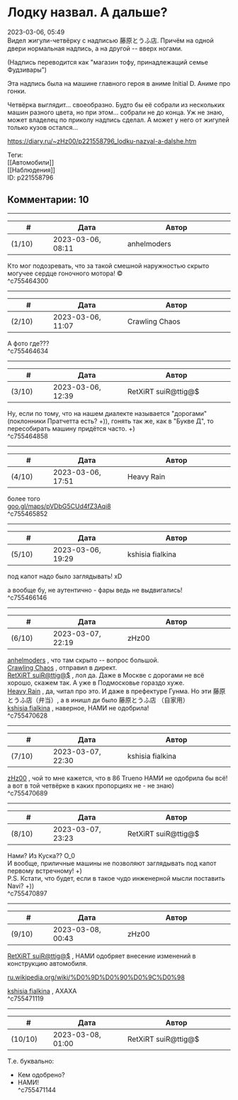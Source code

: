 Лодку назвал. А дальше?
=======================

  
2023-03-06, 05:49  
 Видел жигули-четвёрку с надписью 藤原とうふ店. Причём на одной двери нормальная надпись, а на другой -- вверх ногами.   
   
 (Надпись переводится как "магазин тофу, принадлежащий семье Фудзивары")   
   
 Эта надпись была на машине главного героя в аниме Initial D. Аниме про гонки.   
   
 Четвёрка выглядит... своеобразно. Будто бы её собрали из нескольких машин разного цвета, но при этом... собрали не до конца. Уж не знаю, может владелец по приколу надпись сделал. А может у него от жигулей только кузов остался...   
  
<https://diary.ru/~zHz00/p221558796_lodku-nazval-a-dalshe.htm>  
  
Теги:  
[[Автомобили]]  
[[Наблюдения]]  
ID: p221558796  


Комментарии: 10
---------------

  


---



|         #         |              Дата              |                     Автор                     |           ID           |
| --- | --- | --- | --- |
| (1/10) | 2023-03-06, 08:11 | anhelmoders | c755464300 |

  
 Кто мог подозревать, что за такой смешной наружностью скрыто могучее сердце гоночного мотора! ©️   
 ^c755464300

---



|         #         |              Дата              |                     Автор                     |           ID           |
| --- | --- | --- | --- |
| (2/10) | 2023-03-06, 11:07 | Crawling Chaos | c755464634 |

  
 А фото где???   
 ^c755464634

---



|         #         |              Дата              |                     Автор                     |           ID           |
| --- | --- | --- | --- |
| (3/10) | 2023-03-06, 12:39 | RetXiRT suiR@ttig@$ | c755464858 |

  
 Ну, если по тому, что на нашем диалекте называется "дорогами" (поклонники Пратчетта есть? +)), гонять так же, как в "Букве Д", то пересобирать машину придётся часто. +)   
 ^c755464858

---



|         #         |              Дата              |                     Автор                     |           ID           |
| --- | --- | --- | --- |
| (4/10) | 2023-03-06, 17:51 | Heavy Rain | c755465852 |

  
 более того   
  [goo.gl/maps/pVDbG5CUd4fZ3Aqi8](https://goo.gl/maps/pVDbG5CUd4fZ3Aqi8)    
 ^c755465852

---



|         #         |              Дата              |                     Автор                     |           ID           |
| --- | --- | --- | --- |
| (5/10) | 2023-03-06, 19:29 | kshisia fialkina | c755466146 |

  
 под капот надо было заглядывать! xD   
   
 а вообще бу, не аутентично - фары ведь не выдвигались!   
 ^c755466146

---



|         #         |              Дата              |                     Автор                     |           ID           |
| --- | --- | --- | --- |
| (6/10) | 2023-03-07, 22:19 | zHz00 | c755470628 |

  
  [anhelmoders](https://anhelmoders.diary.ru "No plans. Only wonders.")  , что там скрыто -- вопрос большой.   
  [Crawling Chaos](https://degozaru.diary.ru "Фундаментальная ошибка атрибуции")  , отправил в директ.   
  [RetXiRT suiR@ttig@$](https://Hellspawn.diary.ru "Atomicautionuclear")  , лол да. Даже в Москве с дорогами не всё хорошо, скажем так. А уже в Подмосковье гораздо хуже.   
  [Heavy Rain](https://kogacz.diary.ru "emotional weather report")  , да, читал про это. И даже в префектуре Гунма. Но эти 藤原とうふ店（弁当）, а в инишл ди было 藤原とうふ店 （自家用）   
  [kshisia fialkina](https://kshisi-as-they-are.diary.ru "Don't think about white rabbit")  , наверное, НАМИ не одобрила!   
 ^c755470628

---



|         #         |              Дата              |                     Автор                     |           ID           |
| --- | --- | --- | --- |
| (7/10) | 2023-03-07, 22:30 | kshisia fialkina | c755470689 |

  
  [zHz00](https://zHz00.diary.ru "Untitled")  , чой то мне кажется, что в 86 Trueno НАМИ не одобрила бы всё!   
  а вот в той четвёрке в каких пропорциях не - не знаю)    
 ^c755470689

---



|         #         |              Дата              |                     Автор                     |           ID           |
| --- | --- | --- | --- |
| (8/10) | 2023-03-07, 23:23 | RetXiRT suiR@ttig@$ | c755470897 |

  
 Нами? Из Куска?? О\_0   
 И вообще, приличные машины не позволяют заглядывать под капот первому встречному! +)   
 P.S. Кстати, что будет, если в такое чудо инженерной мысли поставить Navi? +))   
 ^c755470897

---



|         #         |              Дата              |                     Автор                     |           ID           |
| --- | --- | --- | --- |
| (9/10) | 2023-03-08, 00:43 | zHz00 | c755471119 |

  
  [RetXiRT suiR@ttig@$](https://Hellspawn.diary.ru "Atomicautionuclear")  , НАМИ одобряет внесение изменений в конструкцию автомобиля.   
   
  [ru.wikipedia.org/wiki/%D0%9D%D0%90%D0%9C%D0%98](https://ru.wikipedia.org/wiki/%D0%9D%D0%90%D0%9C%D0%98)    
   
  [kshisia fialkina](https://kshisi-as-they-are.diary.ru "Don't think about white rabbit")  , АХАХА   
 ^c755471119

---



|         #         |              Дата              |                     Автор                     |           ID           |
| --- | --- | --- | --- |
| (10/10) | 2023-03-08, 01:00 | RetXiRT suiR@ttig@$ | c755471144 |

  
 Т.е. буквально:   
 - Кем одобрено?   
 - НАМИ!   
 ^c755471144